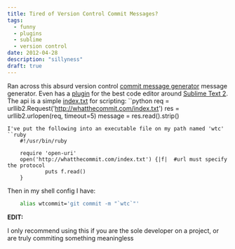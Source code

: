 ```yaml
---
title: Tired of Version Control Commit Messages?
tags:
  - funny
  - plugins
  - sublime
  - version control
date: 2012-04-28
description: "sillyness"
draft: true
---
```


Ran across this absurd version control [commit message generator](http://whatthecommit.com) message generator.  Even has
a [plugin](https://github.com/kutu/RandomMessage) for the best code editor around [Sublime Text 2](http://www.sublimetext.com/2). The api is a simple [index.txt](http://whatthecommit.com/index.txt) for scripting:
``python
    req = urllib2.Request('http://whatthecommit.com/index.txt')
    res = urllib2.urlopen(req, timeout=5)
    message = res.read().strip()
```
I've put the following into an executable file on my path named 'wtc'
``ruby
    #!/usr/bin/ruby

    require 'open-uri'
    open('http://whatthecommit.com/index.txt') {|f|  #url must specify the protocol
            puts f.read()
    }
```
Then in my shell config I have:
```bash
    alias wtcommit='git commit -m "`wtc`"'
```
**EDIT:**

I only recommend using this if you are the sole developer on a project, or are truly commiting something meaningless
